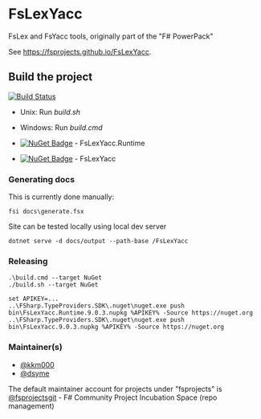 FsLexYacc
=======================

FsLex and FsYacc tools, originally part of the "F# PowerPack"

See https://fsprojects.github.io/FsLexYacc.

Build the project
-----------------

[![Build Status](https://sergeytihon.visualstudio.com/sergeytihon/_apis/build/status/fsprojects.FsLexYacc?branchName=master)](https://sergeytihon.visualstudio.com/sergeytihon/_build/latest?definitionId=4&branchName=master)

* Unix: Run *build.sh*
* Windows: Run *build.cmd*

* [![NuGet Badge](https://buildstats.info/nuget/FsLexYacc.Runtime)](https://www.nuget.org/packages/FsLexYacc.Runtime) - FsLexYacc.Runtime
* [![NuGet Badge](https://buildstats.info/nuget/FsLexYacc)](https://www.nuget.org/packages/FsLexYacc) - FsLexYacc


### Generating docs

This is currently done manually:

    fsi docs\generate.fsx

Site can be tested locally using local dev server

    dotnet serve -d docs/output --path-base /FsLexYacc

### Releasing

    .\build.cmd --target NuGet
    ./build.sh --target NuGet

    set APIKEY=...
    ..\FSharp.TypeProviders.SDK\.nuget\nuget.exe push bin\FsLexYacc.Runtime.9.0.3.nupkg %APIKEY% -Source https://nuget.org
    ..\FSharp.TypeProviders.SDK\.nuget\nuget.exe push bin\FsLexYacc.9.0.3.nupkg %APIKEY% -Source https://nuget.org

### Maintainer(s)

- [@kkm000](https://github.com/kkm000)
- [@dsyme](https://github.com/dsyme)

The default maintainer account for projects under "fsprojects" is [@fsprojectsgit](https://github.com/fsprojectsgit) - F# Community Project Incubation Space (repo management)

